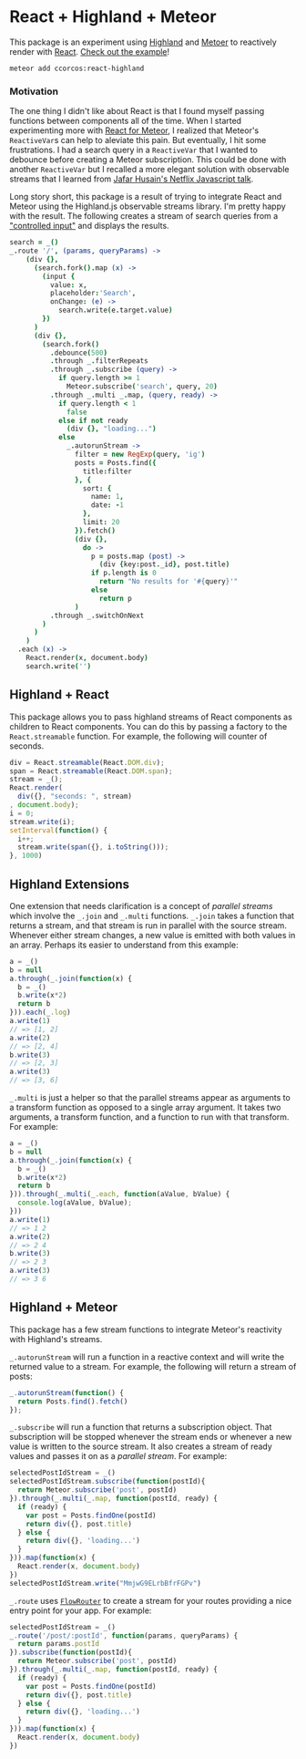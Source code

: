 # React + Highland + Meteor

This package is an experiment using [Highland](http://highlandjs.org/) and [Metoer](https://www.meteor.com/) to reactively render with [React](https://facebook.github.io/react/). [Check out the example](/examples/search/main.coffee)!

    meteor add ccorcos:react-highland

### Motivation

The one thing I didn't like about React is that I found myself passing functions between components all of the time. When I started experimenting more with [React for Meteor](https://github.com/ccorcos/meteor-react-utils), I realized that Meteor's `ReactiveVar`s can help to aleviate this pain. But eventually, I hit some frustrations. I had a search query in a `ReactiveVar` that I wanted to debounce before creating a Meteor subscription. This could be done with another `ReactiveVar` but I recalled a more elegant solution with observable streams that I learned from [Jafar Husain's Netflix Javascript talk](https://www.youtube.com/watch?v=XRYN2xt11Ek). 

Long story short, this package is a result of trying to integrate React and Meteor using the Highland.js observable streams library. I'm pretty happy with the result. The following creates a stream of search queries from a ["controlled input"](https://facebook.github.io/react/docs/forms.html) and displays the results. 


```coffee
search = _()
_.route '/', (params, queryParams) ->
    (div {},
      (search.fork().map (x) ->
        (input {
          value: x,
          placeholder:'Search', 
          onChange: (e) -> 
            search.write(e.target.value)
        })
      )
      (div {},
        (search.fork()
          .debounce(500)
          .through _.filterRepeats
          .through _.subscribe (query) ->
            if query.length >= 1
              Meteor.subscribe('search', query, 20)
          .through _.multi _.map, (query, ready) ->
            if query.length < 1
              false
            else if not ready
              (div {}, "loading...")
            else
              _.autorunStream ->
                filter = new RegExp(query, 'ig')
                posts = Posts.find({
                  title:filter
                }, {
                  sort: {
                    name: 1, 
                    date: -1
                  }, 
                  limit: 20
                }).fetch()
                (div {}, 
                  do ->
                    p = posts.map (post) ->
                      (div {key:post._id}, post.title)
                    if p.length is 0
                      return "No results for '#{query}'"
                    else
                      return p
                )
          .through _.switchOnNext
        )
      )
    )
  .each (x) ->
    React.render(x, document.body)
    search.write('')
```

## Highland + React

This package allows you to pass highland streams of React components as children to React components. You can do this by passing a factory to the `React.streamable` function. For example, the following will counter of seconds.

```js
div = React.streamable(React.DOM.div);
span = React.streamable(React.DOM.span);
stream = _();
React.render(
  div({}, "seconds: ", stream)
, document.body);
i = 0;
stream.write(i);
setInterval(function() {
  i++;
  stream.write(span({}, i.toString()));
}, 1000)
```
## Highland Extensions

One extension that needs clarification is a concept of *parallel streams* which involve the `_.join` and `_.multi` functions. `_.join` takes a function that returns a stream, and that stream is run in parallel with the source stream. Whenever either stream changes, a new value is emitted with both values in an array. Perhaps its easier to understand from this example:

```js
a = _()
b = null
a.through(_.join(function(x) {
  b = _()
  b.write(x*2)
  return b
})).each(_.log)
a.write(1)
// => [1, 2]
a.write(2)
// => [2, 4]
b.write(3)
// => [2, 3]
a.write(3)
// => [3, 6]
```

`_.multi` is just a helper so that the parallel streams appear as arguments to a transform function as opposed to a single array argument. It takes two arguments, a transform function, and a function to run with that transform. For example:

```js
a = _()
b = null
a.through(_.join(function(x) {
  b = _()
  b.write(x*2)
  return b
})).through(_.multi(_.each, function(aValue, bValue) {
  console.log(aValue, bValue);
}))
a.write(1)
// => 1 2
a.write(2)
// => 2 4
b.write(3)
// => 2 3
a.write(3)
// => 3 6
```

## Highland + Meteor

This package has a few stream functions to integrate Meteor's reactivity with Highland's streams.

`_.autorunStream` will run a function in a reactive context and will write the returned value to a stream. For example, the following will return a stream of posts: 

```js
_.autorunStream(function() {
  return Posts.find().fetch()
});
```

`_.subscribe` will run a function that returns a subscription object. That subscription will be stopped whenever the stream ends or whenever a new value is written to the source stream. It also creates a stream of ready values and passes it on as a *parallel stream*. For example:

```js
selectedPostIdStream = _()
selectedPostIdStream.subscribe(function(postId){
  return Meteor.subscribe('post', postId)
}).through(_.multi(_.map, function(postId, ready) {
  if (ready) {
    var post = Posts.findOne(postId)
    return div({}, post.title) 
  } else {
    return div({}, 'loading...')
  }
})).map(function(x) {
  React.render(x, document.body)
})
selectedPostIdStream.write("MmjwG9ELrbBfrFGPv")
```

`_.route` uses [`FlowRouter`](https://github.com/meteorhacks/flow-router/) to create a stream for your routes providing a nice entry point for your app. For example:

```js
selectedPostIdStream = _()
_.route('/post/:postId', function(params, queryParams) {
  return params.postId
}).subscribe(function(postId){
  return Meteor.subscribe('post', postId)
}).through(_.multi(_.map, function(postId, ready) {
  if (ready) {
    var post = Posts.findOne(postId)
    return div({}, post.title) 
  } else {
    return div({}, 'loading...')
  }
})).map(function(x) {
  React.render(x, document.body)
})
```